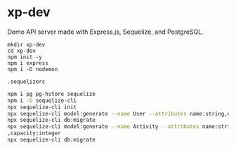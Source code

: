# xp-dev

Demo API server made with Express.js, Sequelize, and PostgreSQL.

```
mkdir xp-dev
cd xp-dev
npm init -y
npm i express
npm i -D nodemon
```

`.sequelizerc`

```bash
npm i pg pg-hstore sequelize
npm i -D sequelize-cli
npx sequelize-cli init
npx sequelize-cli model:generate --name User --attributes name:string,email:string,password:string
npx sequelize-cli db:migrate
npx sequelize-cli model:generate --name Activity --attributes name:string,description:string,price:decimal,quorum:integer
,capacity:integer
npx sequelize-cli db:migrate
```
